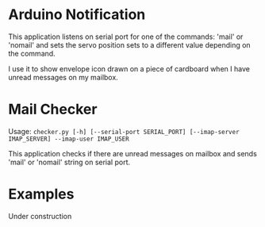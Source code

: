 # Arduino Notification

This application listens on serial port for one of the commands: 'mail' or 'nomail' and sets the servo position sets to a different value depending on the command.

I use it to show envelope icon drawn on a piece of cardboard when I have unread messages on my mailbox.



# Mail Checker

Usage:
`checker.py [-h] [--serial-port SERIAL_PORT] [--imap-server IMAP_SERVER] --imap-user IMAP_USER`

This application checks if there are unread messages on mailbox and sends 'mail' or 'nomail' string on serial port.

# Examples

Under construction
